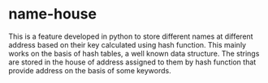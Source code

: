 # name-house
This is a feature developed in python to store different names at different address based on their key calculated using hash function.
This mainly works on the basis of hash tables, a well known data structure.
The strings are stored in the house of address assigned to them by hash function that provide address on the basis of some keywords.
